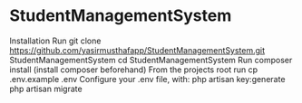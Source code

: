# StudentManagementSystem
Installation
Run git clone https://github.com/yasirmusthafapp/StudentManagementSystem.git StudentManagementSystem
cd StudentManagementSystem
Run composer install (install composer beforehand)
From the projects root run cp .env.example .env
Configure your .env file, with:
php artisan key:generate
php artisan migrate
